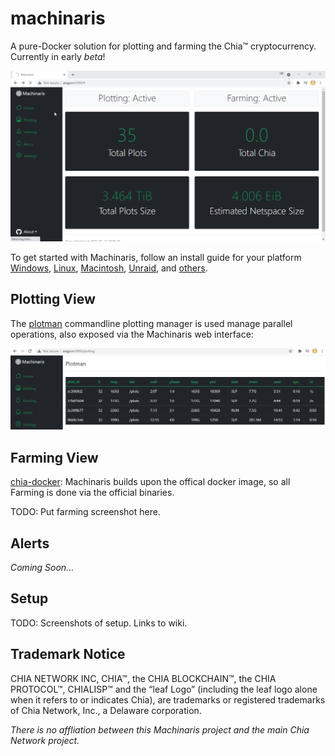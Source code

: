# machinaris

A pure-Docker solution for plotting and farming the Chia™ cryptocurrency.  Currently in early *beta*!

![Home](./docs/img/machinaris_home.png)

To get started with Machinaris, follow an install guide for your platform [Windows](https://github.com/guydavis/machinaris/wiki/Windows), [Linux](https://github.com/guydavis/machinaris/wiki/Linux), [Macintosh](https://github.com/guydavis/machinaris/wiki/MacOS), [Unraid](https://github.com/guydavis/machinaris/wiki/Unraid), and [others](https://github.com/guydavis/machinaris/wiki/Generic).

## Plotting View

The [plotman](https://github.com/ericaltendorf/plotman) commandline plotting manager is used manage parallel operations, also exposed via the Machinaris web interface:

![Plotting](./docs/img/machinaris_plotting.png)

## Farming View
[chia-docker](https://github.com/orgs/Chia-Network/packages/container/package/chia): Machinaris builds upon the offical docker image, so all Farming is done via the official binaries.

TODO: Put farming screenshot here.

## Alerts

*Coming Soon...*

## Setup

TODO: Screenshots of setup.  Links to wiki.

## Trademark Notice
CHIA NETWORK INC, CHIA™, the CHIA BLOCKCHAIN™, the CHIA PROTOCOL™, CHIALISP™ and the “leaf Logo” (including the leaf logo alone when it refers to or indicates Chia), are trademarks or registered trademarks of Chia Network, Inc., a Delaware corporation.  

*There is no affliation between this Machinaris project and the main Chia Network project.*
